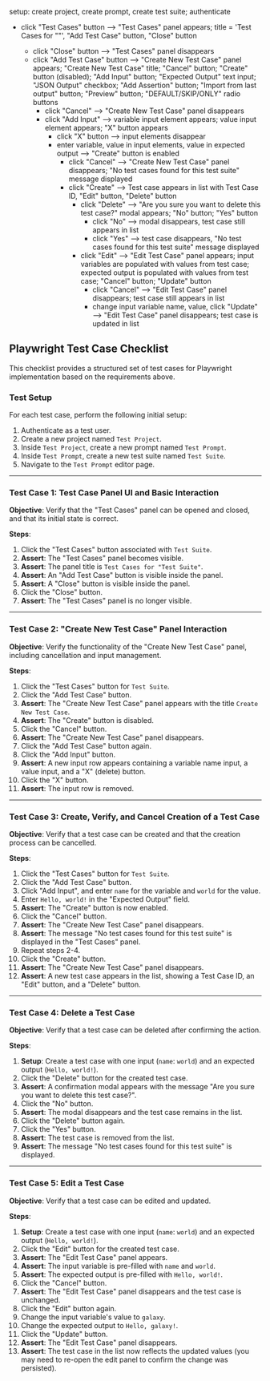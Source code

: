 setup: create project, create prompt, create test suite; authenticate

- click "Test Cases" button --> "Test Cases" panel appears; title = 'Test Cases for "<name>"', "Add Test Case" button, "Close" button
  - click "Close" button --> "Test Cases" panel disappears
  - click "Add Test Case" button --> "Create New Test Case" panel appears; "Create New Test Case" title; "Cancel" button; "Create" button (disabled); "Add Input" button; "Expected Output" text input; "JSON Output" checkbox; "Add Assertion" button; "Import from last output" button; "Preview" button; "DEFAULT/SKIP/ONLY" radio buttons
    - click "Cancel" --> "Create New Test Case" panel disappears
    - click "Add Input" --> variable input element appears; value input element appears; "X" button appears
      - click "X" button --> input elements disappear
      - enter variable, value in input elements, value in expected output --> "Create" button is enabled
        - click "Cancel" --> "Create New Test Case" panel disappears; "No test cases found for this test suite" message displayed
        - click "Create" --> Test case appears in list with Test Case ID, "Edit" button, "Delete" button
          - click "Delete" --> "Are you sure you want to delete this test case?" modal appears; "No" button; "Yes" button
            - click "No" --> modal disappears, test case still appears in list
            - click "Yes" --> test case disappears, "No test cases found for this test suite" message displayed
          - click "Edit" --> "Edit Test Case" panel appears; input variables are populated with values from test case; expected output is populated with values from test case; "Cancel" button; "Update" button
            - click "Cancel" --> "Edit Test Case" panel disappears; test case still appears in list
            - change input variable name, value, click "Update" --> "Edit Test Case" panel disappears; test case is updated in list

## Playwright Test Case Checklist

This checklist provides a structured set of test cases for Playwright implementation based on the requirements above.

### Test Setup

For each test case, perform the following initial setup:

1. Authenticate as a test user.
2. Create a new project named `Test Project`.
3. Inside `Test Project`, create a new prompt named `Test Prompt`.
4. Inside `Test Prompt`, create a new test suite named `Test Suite`.
5. Navigate to the `Test Prompt` editor page.

---

### Test Case 1: Test Case Panel UI and Basic Interaction

**Objective**: Verify that the "Test Cases" panel can be opened and closed, and that its initial state is correct.

**Steps**:

1.  Click the "Test Cases" button associated with `Test Suite`.
2.  **Assert**: The "Test Cases" panel becomes visible.
3.  **Assert**: The panel title is `Test Cases for "Test Suite"`.
4.  **Assert**: An "Add Test Case" button is visible inside the panel.
5.  **Assert**: A "Close" button is visible inside the panel.
6.  Click the "Close" button.
7.  **Assert**: The "Test Cases" panel is no longer visible.

---

### Test Case 2: "Create New Test Case" Panel Interaction

**Objective**: Verify the functionality of the "Create New Test Case" panel, including cancellation and input management.

**Steps**:

1.  Click the "Test Cases" button for `Test Suite`.
2.  Click the "Add Test Case" button.
3.  **Assert**: The "Create New Test Case" panel appears with the title `Create New Test Case`.
4.  **Assert**: The "Create" button is disabled.
5.  Click the "Cancel" button.
6.  **Assert**: The "Create New Test Case" panel disappears.
7.  Click the "Add Test Case" button again.
8.  Click the "Add Input" button.
9.  **Assert**: A new input row appears containing a variable name input, a value input, and a "X" (delete) button.
10. Click the "X" button.
11. **Assert**: The input row is removed.

---

### Test Case 3: Create, Verify, and Cancel Creation of a Test Case

**Objective**: Verify that a test case can be created and that the creation process can be cancelled.

**Steps**:

1.  Click the "Test Cases" button for `Test Suite`.
2.  Click the "Add Test Case" button.
3.  Click "Add Input", and enter `name` for the variable and `world` for the value.
4.  Enter `Hello, world!` in the "Expected Output" field.
5.  **Assert**: The "Create" button is now enabled.
6.  Click the "Cancel" button.
7.  **Assert**: The "Create New Test Case" panel disappears.
8.  **Assert**: The message "No test cases found for this test suite" is displayed in the "Test Cases" panel.
9.  Repeat steps 2-4.
10. Click the "Create" button.
11. **Assert**: The "Create New Test Case" panel disappears.
12. **Assert**: A new test case appears in the list, showing a Test Case ID, an "Edit" button, and a "Delete" button.

---

### Test Case 4: Delete a Test Case

**Objective**: Verify that a test case can be deleted after confirming the action.

**Steps**:

1.  **Setup**: Create a test case with one input (`name`: `world`) and an expected output (`Hello, world!`).
2.  Click the "Delete" button for the created test case.
3.  **Assert**: A confirmation modal appears with the message "Are you sure you want to delete this test case?".
4.  Click the "No" button.
5.  **Assert**: The modal disappears and the test case remains in the list.
6.  Click the "Delete" button again.
7.  Click the "Yes" button.
8.  **Assert**: The test case is removed from the list.
9.  **Assert**: The message "No test cases found for this test suite" is displayed.

---

### Test Case 5: Edit a Test Case

**Objective**: Verify that a test case can be edited and updated.

**Steps**:

1.  **Setup**: Create a test case with one input (`name`: `world`) and an expected output (`Hello, world!`).
2.  Click the "Edit" button for the created test case.
3.  **Assert**: The "Edit Test Case" panel appears.
4.  **Assert**: The input variable is pre-filled with `name` and `world`.
5.  **Assert**: The expected output is pre-filled with `Hello, world!`.
6.  Click the "Cancel" button.
7.  **Assert**: The "Edit Test Case" panel disappears and the test case is unchanged.
8.  Click the "Edit" button again.
9.  Change the input variable's value to `galaxy`.
10. Change the expected output to `Hello, galaxy!`.
11. Click the "Update" button.
12. **Assert**: The "Edit Test Case" panel disappears.
13. **Assert**: The test case in the list now reflects the updated values (you may need to re-open the edit panel to confirm the change was persisted).

